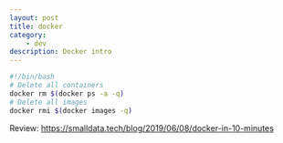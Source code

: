 ```yaml
---
layout: post
title: docker
category:
    - dev
description: Docker intro
---
```


```bash
#!/bin/bash
# Delete all containers
docker rm $(docker ps -a -q)
# Delete all images
docker rmi $(docker images -q)
```

Review: https://smalldata.tech/blog/2019/06/08/docker-in-10-minutes
